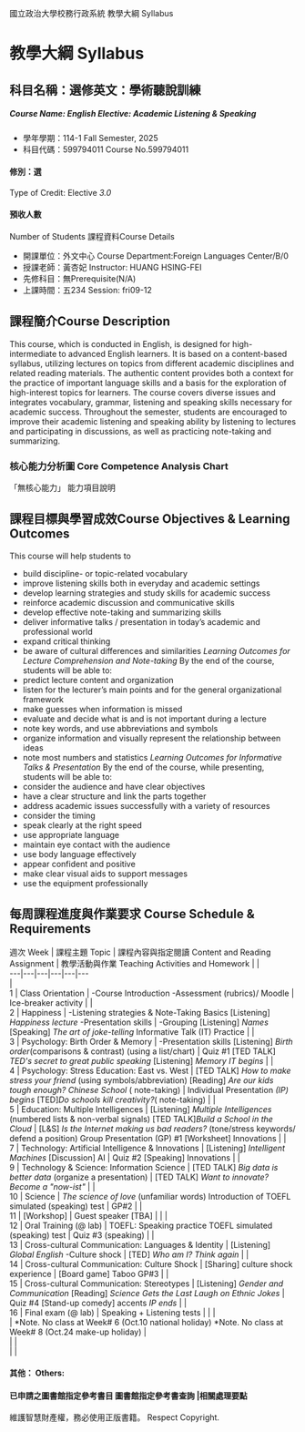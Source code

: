 國立政治大學校務行政系統 教學大綱 Syllabus
# 教學大綱 Syllabus
##  科目名稱：選修英文：學術聽說訓練
#####  Course Name: English Elective: Academic Listening & Speaking
  * 學年學期：114-1 Fall Semester, 2025 
  * 科目代碼：599794011 Course No.599794011
#### 修別：選
Type of Credit: Elective 
_3.0_
#### 預收人數
Number of Students
課程資料Course Details
  * 開課單位：外文中心 Course Department:Foreign Languages Center/B/0 
  * 授課老師：黃杏妃 Instructor: HUANG HSING-FEI 
  * 先修科目：無Prerequisite(N/A)
  * 上課時間：五234 Session: fri09-12 
##  課程簡介Course Description
This course, which is conducted in English, is designed for high-intermediate to advanced English learners. It is based on a content-based syllabus, utilizing lectures on topics from different academic disciplines and related reading materials. The authentic content provides both a context for the practice of important language skills and a basis for the exploration of high-interest topics for learners. The course covers diverse issues and integrates vocabulary, grammar, listening and speaking skills necessary for academic success. Throughout the semester, students are encouraged to improve their academic listening and speaking ability by listening to lectures and participating in discussions, as well as practicing note-taking and summarizing.
###  核心能力分析圖 Core Competence Analysis Chart
「無核心能力」 
能力項目說明
##  課程目標與學習成效Course Objectives & Learning Outcomes 
This course will help students to
- build discipline- or topic-related vocabulary
- improve listening skills both in everyday and academic settings
- develop learning strategies and study skills for academic success
- reinforce academic discussion and communicative skills
- develop effective note-taking and summarizing skills
- deliver informative talks / presentation in today’s academic and professional world
- expand critical thinking
- be aware of cultural differences and similarities
_Learning Outcomes for Lecture Comprehension and Note-taking_
By the end of the course, students will be able to:
- predict lecture content and organization
- listen for the lecturer’s main points and for the general organizational framework
- make guesses when information is missed
- evaluate and decide what is and is not important during a lecture
- note key words, and use abbreviations and symbols
- organize information and visually represent the relationship between ideas
- note most numbers and statistics
_Learning Outcomes for Informative Talks & Presentation_
By the end of the course, while presenting, students will be able to:
- consider the audience and have clear objectives
- have a clear structure and link the parts together
- address academic issues successfully with a variety of resources
- consider the timing
- speak clearly at the right speed
- use appropriate language
- maintain eye contact with the audience
- use body language effectively
- appear confident and positive
- make clear visual aids to support messages
- use the equipment professionally
##  每周課程進度與作業要求 Course Schedule & Requirements
週次 Week |  課程主題 Topic |  課程內容與指定閱讀 Content and Reading Assignment |  教學活動與作業 Teaching Activities and Homework |  |   
---|---|---|---|---|---  
|   
1 |  Class Orientation |  -Course Introduction  -Assessment (rubrics)/ Moodle |  Ice-breaker activity |  |   
2 |  Happiness  |  -Listening strategies & Note-Taking Basics [Listening] _Happiness lecture_ -Presentation skills |  -Grouping [Listening] _Names_ [Speaking] _The art of joke-telling_ Informative Talk (IT) Practice |  |   
3 |  Psychology: Birth Order & Memory |  -Presentation skills [Listening] _Birth order_(comparisons & contrast) (using a list/chart) |  Quiz #1 [TED TALK] _TED's secret to great public speaking_ [Listening] _Memory_ _IT begins_ |  |   
4 |  Psychology: Stress Education: East vs. West |  [TED TALK] _How to make stress your friend_ (using symbols/abbreviation) [Reading] _Are our kids tough enough? Chinese School_ ( note-taking) |  Individual Presentation _(IP) begins_ [TED]_Do schools kill creativity?_( note-taking) |  |   
5 |  Education: Multiple Intelligences |  [Listening] _Multiple Intelligences_ (numbered lists & non-verbal signals)  [TED TALK]_Build a School in the Cloud_ |  [L&S] _Is the Internet making us bad readers?_ (tone/stress keywords/ defend a position)  Group Presentation (GP) #1 [Worksheet] Innovations |  |   
7 |  Technology: Artificial Intelligence & Innovations |  [Listening] _Intelligent Machines_ [Discussion] AI |  Quiz #2 [Speaking] Innovations |  |   
9 |  Technology & Science: Information Science |  [TED TALK] _Big data is better data_ (organize a presentation) |  [TED TALK] _Want to innovate? Become a "now-ist"_ |  |   
10 |  Science |  _The science of love_ (unfamiliar words) Introduction of TOEFL simulated (speaking) test |  GP#2 |  |   
11 |  [Workshop] |  Guest speaker [TBA] |  |  |   
12 |  Oral Training  (@ lab) |  TOEFL: Speaking practice TOEFL simulated (speaking) test |  Quiz #3 (speaking) |  |   
13 |  Cross-cultural Communication: Languages & Identity  |  [Listening] _Global English_ -Culture shock |  [TED] _Who am I? Think again_ |  |   
14 |  Cross-cultural Communication: Culture Shock |  [Sharing] culture shock experience |  [Board game] Taboo GP#3 |  |   
15 |  Cross-cultural Communication: Stereotypes  |  [Listening] _Gender and Communication_ [Reading] _Science Gets the Last Laugh on Ethnic Jokes_ |  Quiz #4 [Stand-up comedy] accents _IP ends_ |  |   
16 |  Final exam  (@ lab) |  Speaking + Listening tests |  |  |   
|  *Note. No class at Week# 6 (Oct.10 national holiday) *Note. No class at Week# 8 (Oct.24 make-up holiday) |   
|  |   
|  |   
####  其他： Others:
####  已申請之圖書館指定參考書目  圖書館指定參考書查詢 |相關處理要點
維護智慧財產權，務必使用正版書籍。 Respect Copyright.